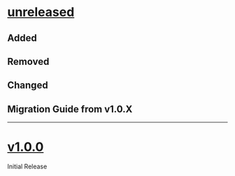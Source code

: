 # [unreleased](https://github.com/pluque01/modern-ugr-report/releases/tag/<the-tag>)
## Added

## Removed

## Changed

## Migration Guide from v1.0.X

---

# [v1.0.0](https://github.com/pluque01/modern-ugr-report/releases/tag/v1.0.0)
Initial Release

